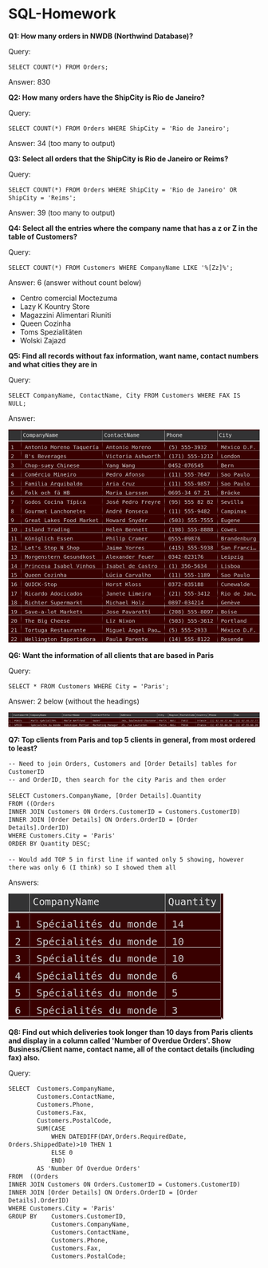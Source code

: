 # SQL-Homework

**Q1: How many orders in NWDB (Northwind Database)?**

Query:
```
SELECT COUNT(*) FROM Orders;
```
Answer: 830


**Q2: How many orders have the ShipCity is Rio de Janeiro?**

Query:
```
SELECT COUNT(*) FROM Orders WHERE ShipCity = 'Rio de Janeiro';
```
Answer: 34 (too many to output)

**Q3: Select all orders that the ShipCity is Rio de Janeiro or Reims?**

Query:
```
SELECT COUNT(*) FROM Orders WHERE ShipCity = 'Rio de Janeiro' OR ShipCity = 'Reims';
```

Answer: 39 (too many to output)


**Q4: Select all the entries where the company name that has a z or Z in the table of Customers?**

Query:
```
SELECT COUNT(*) FROM Customers WHERE CompanyName LIKE '%[Zz]%';
```

Answer: 6 (answer without count below)

* Centro comercial Moctezuma
* Lazy K Kountry Store
* Magazzini Alimentari Riuniti
* Queen Cozinha
* Toms Spezialitäten
* Wolski  Zajazd

**Q5: Find all records without fax information, want name, contact numbers and what cities they are in**

Query:
```
SELECT CompanyName, ContactName, City FROM Customers WHERE FAX IS NULL;
```
Answer:

![](Q5.png)


**Q6: Want the information of all clients that are based in Paris**

Query:
```
SELECT * FROM Customers WHERE City = 'Paris';
```

Answer: 2 below (without the headings)

![](Q6.png)

**Q7: Top clients from Paris and top 5 clients in general, from most ordered to least?**
```
-- Need to join Orders, Customers and [Order Details] tables for CustomerID
-- and OrderID, then search for the city Paris and then order

SELECT Customers.CompanyName, [Order Details].Quantity
FROM ((Orders
INNER JOIN Customers ON Orders.CustomerID = Customers.CustomerID)
INNER JOIN [Order Details] ON Orders.OrderID = [Order Details].OrderID)
WHERE Customers.City = 'Paris'
ORDER BY Quantity DESC;

-- Would add TOP 5 in first line if wanted only 5 showing, however there was only 6 (I think) so I showed them all
```

Answers:

![](Q7.png)


**Q8: Find out which deliveries took longer than 10 days from Paris clients and display in a column called 'Number of Overdue Orders'. Show Business/Client name, contact name, all of the contact details (including fax) also.**

Query:
```
SELECT  Customers.CompanyName,
        Customers.ContactName,
        Customers.Phone,
        Customers.Fax,
        Customers.PostalCode,
        SUM(CASE
			WHEN DATEDIFF(DAY,Orders.RequiredDate, Orders.ShippedDate)>10 THEN 1
			ELSE 0
			END)
        AS 'Number Of Overdue Orders'
FROM  ((Orders
INNER JOIN Customers ON Orders.CustomerID = Customers.CustomerID)
INNER JOIN [Order Details] ON Orders.OrderID = [Order Details].OrderID)
WHERE Customers.City = 'Paris'
GROUP BY    Customers.CustomerID,
            Customers.CompanyName,
            Customers.ContactName,
            Customers.Phone,
            Customers.Fax,
            Customers.PostalCode;
```

